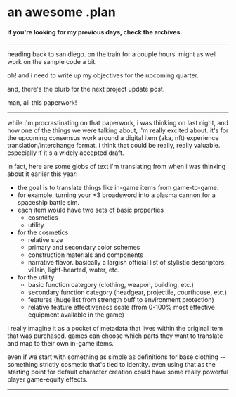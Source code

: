 # an awesome .plan

#### if you're looking for my previous days, check the archives.

---

heading back to san diego.  on the train for a couple hours.  might as well work on the sample code a bit.

oh!  and i need to write up my objectives for the upcoming quarter.

and, there's the blurb for the next project update post.

man, all this paperwork!

---

while i'm procrastinating on that paperwork, i was thinking on last night, and how one of the things we were talking about, i'm really excited about.  it's for the upcoming consensus work around a digital item (aka, nft) experience translation/interchange format.  i think that could be really, really valuable.  especially if it's a widely accepted draft.

in fact, here are some globs of text i'm translating from when i was thinking about it earlier this year:

- the goal is to translate things like in-game items from game-to-game.
- for example, turning your +3 broadsword into a plasma cannon for a spaceship battle sim.
- each item would have two sets of basic properties
	- cosmetics
	- utility
- for the cosmetics
	- relative size
	- primary and secondary color schemes
	- construction materials and components
	- narrative flavor.  basically a largish official list of stylistic descriptors:  villain, light-hearted, water, etc.
- for the utility
	- basic function category (clothing, weapon, building, etc.)
	- secondary function category (headgear, projectile, courthouse, etc.)
	- features (huge list from strength buff to environment protection)
	- relative feature effectiveness scale (from 0-100% most effective equipment available in the game)

i really imagine it as a pocket of metadata that lives within the original item that was purchased.  games can choose which parts they want to translate and map to their own in-game items.

even if we start with something as simple as definitions for base clothing -- something strictly cosmetic that's tied to identity.  even using that as the starting point for default character creation could have some really powerful player game-equity effects.

---

